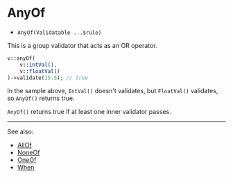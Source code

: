 # AnyOf

- `AnyOf(Validatable ...$rule)`

This is a group validator that acts as an OR operator.

```php
v::anyOf(
    v::intVal(),
    v::floatVal()
)->validate(15.5); // true
```

In the sample above, `IntVal()` doesn't validates, but `FloatVal()` validates,
so `AnyOf()` returns true.

`AnyOf()` returns true if at least one inner validator passes.

***
See also:

  * [AllOf](AllOf.md)
  * [NoneOf](NoneOf.md)
  * [OneOf](OneOf.md)
  * [When](When.md)
